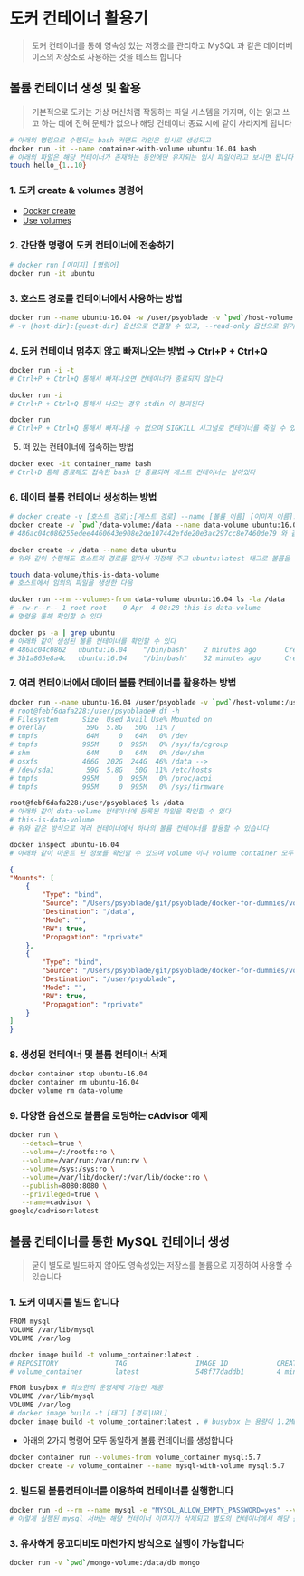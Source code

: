 # 도커 컨테이너 활용기
> 도커 컨테이너를 통해 영속성 있는 저장소를 관리하고 MySQL 과 같은 데이터베이스의 저장소로 사용하는 것을 테스트 합니다

## 볼륨 컨테이너 생성 및 활용
> 기본적으로 도커는 가상 머신처럼 작동하는 파일 시스템을 가지며, 이는 읽고 쓰고 하는 데에 전혀 문제가 없으나 해당 컨테이너 종료 시에 같이 사라지게 됩니다
```bash
# 아래의 명령으로 수행되는 bash 커맨드 라인은 임시로 생성되고 
docker run -it --name container-with-volume ubuntu:16.04 bash 
# 아래의 파일은 해당 컨테이너가 존재하는 동안에만 유지되는 임시 파일이라고 보시면 됩니다
touch hello_{1..10}
```

### 1. 도커 create & volumes 명령어
* [Docker create](https://docs.docker.com/engine/reference/commandline/create/) 
* [Use volumes](https://docs.docker.com/storage/volumes/)

### 2. 간단한 명령어 도커 컨테이너에 전송하기
```bash
# docker run [이미지] [명령어]
docker run -it ubuntu
```

### 3. 호스트 경로를 컨테이너에서 사용하는 방법
```bash
docker run --name ubuntu-16.04 -w /user/psyoblade -v `pwd`/host-volume:/user/psyoblade -it ubuntu:16.04
# -v {host-dir}:{guest-dir} 옵션으로 연결할 수 있고, --read-only 옵션으로 읽기 전용으로 연결할 수 있으며, -v 옵션을 연속으로 붙여쓸 수 있다
```

### 4. 도커 컨테이너 멈추지 않고 빠져나오는 방법 → Ctrl+P + Ctrl+Q
```bash
docker run -i -t
# Ctrl+P + Ctrl+Q 통해서 빠져나오면 컨테이너가 종료되지 않는다

docker run -i
# Ctrl+P + Ctrl+Q 통해서 나오는 경우 stdin 이 붕괴된다

docker run
# Ctrl+P + Ctrl+Q 통해서 빠져나올 수 없으며 SIGKILL 시그널로 컨테이너를 죽일 수 있다
```

5. 떠 있는 컨테이너에 접속하는 방법
```bash
docker exec -it container_name bash
# Ctrl+D 통해 종료해도 접속한 bash 만 종료되며 게스트 컨테이너는 살아있다
```

### 6. 데이터 볼륨 컨테이너 생성하는 방법
```bash
# docker create -v [호스트_경로]:[게스트_경로] --name [볼륨_이름] [이미지_이름]:[태그]
docker create -v `pwd`/data-volume:/data --name data-volume ubuntu:16.04
# 486ac04c086255edee4460643e908e2de107442efde20e3ac297cc8e7460de79 와 같은 값이 출력됩니다

docker create -v /data --name data ubuntu
# 위와 같이 수행해도 호스트의 경로를 알아서 지정해 주고 ubuntu:latest 태그로 볼륨을 생성합니다 

touch data-volume/this-is-data-volume
# 호스트에서 임의의 파일을 생성한 다음

docker run --rm --volumes-from data-volume ubuntu:16.04 ls -la /data
# -rw-r--r-- 1 root root    0 Apr  4 08:28 this-is-data-volume
# 명령을 통해 확인할 수 있다

docker ps -a | grep ubuntu
# 아래와 같이 생성된 볼륨 컨테이너를 확인할 수 있다
# 486ac04c0862   ubuntu:16.04    "/bin/bash"    2 minutes ago       Created    data-volume
# 3b1a865e8a4c   ubuntu:16.04    "/bin/bash"    32 minutes ago      Created    data
```

### 7. 여러 컨테이너에서 데이터 볼륨 컨테이너를 활용하는 방법
```bash
docker run --name ubuntu-16.04 /user/psyoblade -v `pwd`/host-volume:/user/psyoblade --rm --volumes-from data-volume -it ubuntu:16.04
# root@febf6dafa228:/user/psyoblade# df -h
# Filesystem      Size  Used Avail Use% Mounted on
# overlay          59G  5.8G   50G  11% /
# tmpfs            64M     0   64M   0% /dev
# tmpfs           995M     0  995M   0% /sys/fs/cgroup
# shm              64M     0   64M   0% /dev/shm
# osxfs           466G  202G  244G  46% /data --> 
# /dev/sda1        59G  5.8G   50G  11% /etc/hosts
# tmpfs           995M     0  995M   0% /proc/acpi
# tmpfs           995M     0  995M   0% /sys/firmware

root@febf6dafa228:/user/psyoblade$ ls /data
# 아래와 같이 data-volume 컨테이너에 등록된 파일을 확인할 수 있다 
# this-is-data-volume
# 위와 같은 방식으로 여러 컨테이너에서 하나의 볼륨 컨테이너를 활용할 수 있습니다

docker inspect ubuntu-16.04
# 아래와 같이 마운트 된 정보를 확인할 수 있으며 volume 이나 volume container 모두 bind 유형으로 마운트 된 것을 확인할 수 있습니다
```
```json
{
"Mounts": [
	{
		"Type": "bind",
		"Source": "/Users/psyoblade/git/psyoblade/docker-for-dummies/volume-container/data-volume",
		"Destination": "/data",
		"Mode": "",
		"RW": true,
		"Propagation": "rprivate"
	},
	{
		"Type": "bind",
		"Source": "/Users/psyoblade/git/psyoblade/docker-for-dummies/volume-container/host-volume",
		"Destination": "/user/psyoblade",
		"Mode": "",
		"RW": true,
		"Propagation": "rprivate"
	}
]
}
```

### 8. 생성된 컨테이너 및 볼륨 컨테이너 삭제
```bash
docker container stop ubuntu-16.04
docker container rm ubuntu-16.04
docker volume rm data-volume
```

### 9. 다양한 옵션으로 볼륨을 로딩하는 cAdvisor 예제
```bash
docker run \
   --detach=true \
   --volume=/:/rootfs:ro \
   --volume=/var/run:/var/run:rw \
   --volume=/sys:/sys:ro \
   --volume=/var/lib/docker/:/var/lib/docker:ro \
   --publish=8080:8080 \
   --privileged=true \
   --name=cadvisor \
google/cadvisor:latest
```


## 볼륨 컨테이너를 통한 MySQL 컨테이너 생성
> 굳이 별도로 빌드하지 않아도 영속성있는 저장소를 볼륨으로 지정하여 사용할 수 있습니다

### 1. 도커 이미지를 빌드 합니다
```bash
FROM mysql
VOLUME /var/lib/mysql
VOLUME /var/log

docker image build -t volume_container:latest .
# REPOSITORY              TAG                 IMAGE ID            CREATED             SIZE
# volume_container        latest              548f77daddb1        4 minutes ago       547MB
```

```bash
FROM busybox # 최소한의 운영체제 기능만 제공
VOLUME /var/lib/mysql
VOLUME /var/log
# docker image build -t [태그] [경로|URL]
docker image build -t volume_container:latest . # busybox 는 용량이 1.2MB 로 감소
```

* 아래의 2가지 명령어 모두 동일하게 볼륨 컨테이너를 생성합니다
```bash
docker container run --volumes-from volume_container mysql:5.7
docker create -v volume_container --name mysql-with-volume mysql:5.7
```

### 2. 빌드된 볼륨컨테이너를 이용하여 컨테이너를 실행합니다
```bash
docker run -d --rm --name mysql -e "MYSQL_ALLOW_EMPTY_PASSWORD=yes" --volumes-from mysql-with-volume mysql
# 이렇게 실행된 mysql 서버는 해당 컨테이너 이미지가 삭제되고 별도의 컨테이너에서 해당 볼륨 컨테이너에 접근해도 동일하게 동작합니다
```

### 3. 유사하게 몽고디비도 마찬가지 방식으로 실행이 가능합니다
```bash
docker run -v `pwd`/mongo-volume:/data/db mongo
```